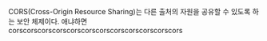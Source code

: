 CORS(Cross-Origin Resource Sharing)는 다른 출처의 자원을 공유할 수 있도록 하는 보안 체제이다.
애냐하면 corscorscorscorscorscorscorscorscorscorscorscors